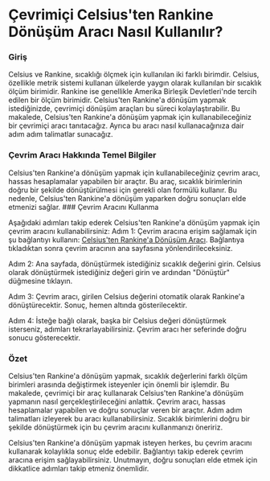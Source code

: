 Çevrimiçi Celsius'ten Rankine Dönüşüm Aracı Nasıl Kullanılır?
=============================================================

### Giriş

Celsius ve Rankine, sıcaklığı ölçmek için kullanılan iki farklı birimdir. Celsius, özellikle metrik sistemi kullanan ülkelerde yaygın olarak kullanılan bir sıcaklık ölçüm birimidir. Rankine ise genellikle Amerika Birleşik Devletleri'nde tercih edilen bir ölçüm birimidir. Celsius'ten Rankine'a dönüşüm yapmak istediğinizde, çevrimiçi dönüşüm araçları bu süreci kolaylaştırabilir. Bu makalede, Celsius'ten Rankine'a dönüşüm yapmak için kullanabileceğiniz bir çevrimiçi aracı tanıtacağız. Ayrıca bu aracı nasıl kullanacağınıza dair adım adım talimatlar sunacağız.

### Çevrim Aracı Hakkında Temel Bilgiler

Celsius'ten Rankine'a dönüşüm yapmak için kullanabileceğiniz çevrim aracı, hassas hesaplamalar yapabilen bir araçtır. Bu araç, sıcaklık birimlerinin doğru bir şekilde dönüştürülmesi için gerekli olan formülü kullanır. Bu nedenle, Celsius'ten Rankine'a dönüşüm yaparken doğru sonuçları elde etmenizi sağlar. ### Çevrim Aracını Kullanma

Aşağıdaki adımları takip ederek Celsius'ten Rankine'a dönüşüm yapmak için çevrim aracını kullanabilirsiniz: Adım 1: Çevrim aracına erişim sağlamak için şu bağlantıyı kullanın: [Celsius'ten Rankine'a Dönüşüm Aracı](https://www.onlinecalculatorsfree.com/tr/convert/celsius-to-rankine.html). Bağlantıya tıkladıktan sonra çevrim aracının ana sayfasına yönlendirileceksiniz.

Adım 2: Ana sayfada, dönüştürmek istediğiniz sıcaklık değerini girin. Celsius olarak dönüştürmek istediğiniz değeri girin ve ardından "Dönüştür" düğmesine tıklayın.

Adım 3: Çevrim aracı, girilen Celsius değerini otomatik olarak Rankine'a dönüştürecektir. Sonuç, hemen altında gösterilecektir.

Adım 4: İsteğe bağlı olarak, başka bir Celsius değeri dönüştürmek isterseniz, adımları tekrarlayabilirsiniz. Çevrim aracı her seferinde doğru sonucu gösterecektir.

### Özet

Celsius'ten Rankine'a dönüşüm yapmak, sıcaklık değerlerini farklı ölçüm birimleri arasında değiştirmek isteyenler için önemli bir işlemdir. Bu makalede, çevrimiçi bir araç kullanarak Celsius'ten Rankine'a dönüşüm yapmanın nasıl gerçekleştirileceğini anlattık. Çevrim aracı, hassas hesaplamalar yapabilen ve doğru sonuçlar veren bir araçtır. Adım adım talimatları izleyerek bu aracı kullanabilirsiniz. Sıcaklık birimlerini doğru bir şekilde dönüştürmek için bu çevrim aracını kullanmanızı öneririz.

Celsius'ten Rankine'a dönüşüm yapmak isteyen herkes, bu çevrim aracını kullanarak kolaylıkla sonuç elde edebilir. Bağlantıyı takip ederek çevrim aracına erişim sağlayabilirsiniz. Unutmayın, doğru sonuçları elde etmek için dikkatlice adımları takip etmeniz önemlidir.